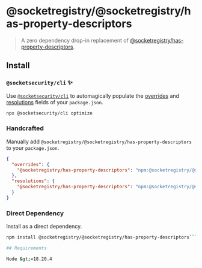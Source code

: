 # @socketregistry/@socketregistry/has-property-descriptors

> A zero dependency drop-in replacement of
> [@socketregistry/has-property-descriptors](https://www.npmjs.com/package/@socketregistry/has-property-descriptors).

## Install

### `@socketsecurity/cli` :sparkles:

Use [`@socketsecurity/cli`](https://www.npmjs.com/package/@socketsecurity/cli)
to automagically populate the
[overrides](https://docs.npmjs.com/cli/v9/configuring-npm/package-json#overrides)
and [resolutions](https://yarnpkg.com/configuration/manifest#resolutions) fields
of your `package.json`.

```sh
npx @socketsecurity/cli optimize
```

### Handcrafted

Manually add `@socketregistry/@socketregistry/has-property-descriptors` to your
`package.json`.

```json
{
  "overrides": {
    "@socketregistry/has-property-descriptors": "npm:@socketregistry/@socketregistry/has-property-descriptors@^1"
  },
  "resolutions": {
    "@socketregistry/has-property-descriptors": "npm:@socketregistry/@socketregistry/has-property-descriptors@^1"
  }
}
```

### Direct Dependency

Install as a direct dependency.

````sh
npm install @socketregistry/@socketregistry/has-property-descriptors```

## Requirements

Node &gt;=18.20.4
````
